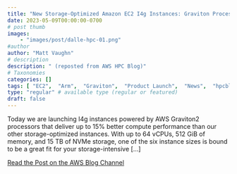 ```yaml
---
title: "New Storage-Optimized Amazon EC2 I4g Instances: Graviton Processors and AWS Nitro SSDs"
date: 2023-05-09T00:00:00-0700
# post thumb
images:
    - "images/post/dalle-hpc-01.png"
#author
author: "Matt Vaughn"
# description
description: " (reposted from AWS HPC Blog)"
# Taxonomies
categories: []
tags: [ "EC2",  "Arm",  "Graviton",  "Product Launch",  "News",  "hpcblog", ]
type: "regular" # available type (regular or featured)
draft: false
---
```


Today we are launching I4g instances powered by AWS Graviton2 processors that deliver up to 15% better compute performance than our other storage-optimized instances. With up to 64 vCPUs, 512 GiB of memory, and 15 TB of NVMe storage, one of the six instance sizes is bound to be a great fit for your storage-intensive […]

<a href="https://aws.amazon.com/blogs/aws/new-storage-optimized-amazon-ec2-i4g-instances-graviton-processors-and-aws-nitro-ssds/" class="btn btn-primary btn-lg active" role="button" aria-pressed="true" style="margin-top: 8px;">Read the Post on the AWS Blog Channel</a>